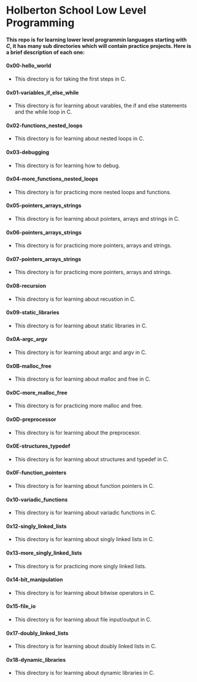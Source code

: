 # Holberton School Low Level Programming 
#### This repo is for learning lower level programmin languages starting with _C_, it has many sub directories which will contain practice projects. Here is a brief description of each one:

#### 0x00-hello_world
* This directory is for taking the first steps in C.

#### 0x01-variables_if_else_while
* This directory is for learning about varables, the if and else statements and the while loop in C.

#### 0x02-functions_nested_loops
* This directory is for learning about nested loops in C.

#### 0x03-debugging
* This directory is for learning how to debug.

#### 0x04-more_functions_nested_loops
* This directory is for practicing more nested loops and functions.

#### 0x05-pointers_arrays_strings
* This directory is for learning about pointers, arrays and strings in C.

#### 0x06-pointers_arrays_strings
* This directory is for practicing more pointers, arrays and strings.

#### 0x07-pointers_arrays_strings
* This directory is for practicing more pointers, arrays and strings.

#### 0x08-recursion
* This directory is for learning about recustion in C.

#### 0x09-static_libraries
* This directory is for learning about static libraries in C.

#### 0x0A-argc_argv
* This directory is for learning about argc and argv in C.

#### 0x0B-malloc_free
* This directory is for learning about malloc and free in C.

#### 0x0C-more_malloc_free
* This directory is for practicing more malloc and free.

#### 0x0D-preprocessor
* This directory is for learning about the preprocesor.

#### 0x0E-structures_typedef
* This directory is for learning about structures and typedef in C.

#### 0x0F-function_pointers
* This directory is for learning about function pointers in C.

#### 0x10-variadic_functions
* This directory is for learning about variadic functions in C.

#### 0x12-singly_linked_lists
* This directory is for learning about singly linked lists in C.

#### 0x13-more_singly_linked_lists
* This directory is for practicing more singly linked lists.

#### 0x14-bit_manipulation
* This directory is for learning about bitwise operators in C.

#### 0x15-file_io
* This directory is for learning about file input/output in C.

#### 0x17-doubly_linked_lists
* This directory is for learning about doubly linked lists in C.

#### 0x18-dynamic_libraries
* This directory is for learning about dynamic libraries in C.
